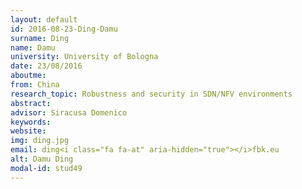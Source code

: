 ```yaml
---
layout: default 
id: 2016-08-23-Ding-Damu
surname: Ding
name: Damu
university: University of Bologna
date: 23/08/2016
aboutme: 
from: China
research_topic: Robustness and security in SDN/NFV environments
abstract: 
advisor: Siracusa Domenico
keywords: 
website: 
img: ding.jpg
email: ding<i class="fa fa-at" aria-hidden="true"></i>fbk.eu
alt: Damu Ding
modal-id: stud49
---
```

